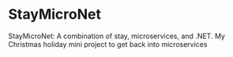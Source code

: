 # StayMicroNet
StayMicroNet: A combination of stay, microservices, and .NET. My Christmas holiday mini project to get back into microservices
